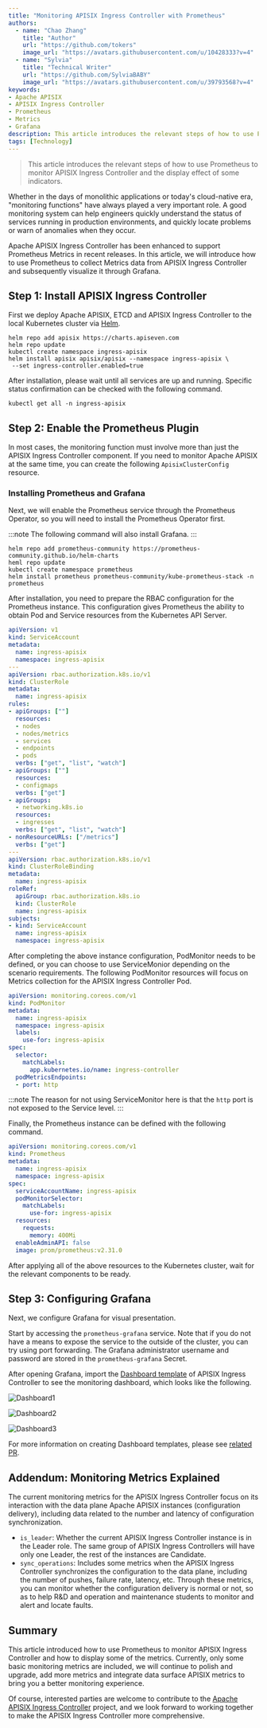 ```yaml
---
title: "Monitoring APISIX Ingress Controller with Prometheus"
authors:
  - name: "Chao Zhang"
    title: "Author"
    url: "https://github.com/tokers"
    image_url: "https://avatars.githubusercontent.com/u/10428333?v=4"
  - name: "Sylvia"
    title: "Technical Writer"
    url: "https://github.com/SylviaBABY"
    image_url: "https://avatars.githubusercontent.com/u/39793568?v=4"
keywords: 
- Apache APISIX
- APISIX Ingress Controller
- Prometheus
- Metrics
- Grafana
description: This article introduces the relevant steps of how to use Prometheus to monitor APISIX Ingress Controller and the display effect of some indicators.
tags: [Technology]
---
```


> This article introduces the relevant steps of how to use Prometheus to monitor APISIX Ingress Controller and the display effect of some indicators.

<!--truncate-->

Whether in the days of monolithic applications or today's cloud-native era, "monitoring functions" have always played a very important role. A good monitoring system can help engineers quickly understand the status of services running in production environments, and quickly locate problems or warn of anomalies when they occur.

Apache APISIX Ingress Controller has been enhanced to support Prometheus Metrics in recent releases. In this article, we will introduce how to use Prometheus to collect Metrics data from APISIX Ingress Controller and subsequently visualize it through Grafana.

## Step 1: Install APISIX Ingress Controller

First we deploy Apache APISIX, ETCD and APISIX Ingress Controller to the local Kubernetes cluster via [Helm](https://helm.sh/).

```shell
helm repo add apisix https://charts.apiseven.com
helm repo update
kubectl create namespace ingress-apisix
helm install apisix apisix/apisix --namespace ingress-apisix \
 --set ingress-controller.enabled=true
```

After installation, please wait until all services are up and running. Specific status confirmation can be checked with the following command.

```shell
kubectl get all -n ingress-apisix
```

## Step 2: Enable the Prometheus Plugin

In most cases, the monitoring function must involve more than just the APISIX Ingress Controller component. If you need to monitor Apache APISIX at the same time, you can create the following `ApisixClusterConfig` resource.

### Installing Prometheus and Grafana

Next, we will enable the Prometheus service through the Prometheus Operator, so you will need to install the Prometheus Operator first.

:::note
The following command will also install Grafana.
:::

```shell
helm repo add prometheus-community https://prometheus-community.github.io/helm-charts
heml repo update
kubectl create namespace prometheus
helm install prometheus prometheus-community/kube-prometheus-stack -n prometheus
```

After installation, you need to prepare the RBAC configuration for the Prometheus instance. This configuration gives Prometheus the ability to obtain Pod and Service resources from the Kubernetes API Server.

```yaml
apiVersion: v1
kind: ServiceAccount
metadata:
  name: ingress-apisix
  namespace: ingress-apisix
---
apiVersion: rbac.authorization.k8s.io/v1
kind: ClusterRole
metadata:
  name: ingress-apisix
rules:
- apiGroups: [""]
  resources:
  - nodes
  - nodes/metrics
  - services
  - endpoints
  - pods
  verbs: ["get", "list", "watch"]
- apiGroups: [""]
  resources:
  - configmaps
  verbs: ["get"]
- apiGroups:
  - networking.k8s.io
  resources:
  - ingresses
  verbs: ["get", "list", "watch"]
- nonResourceURLs: ["/metrics"]
  verbs: ["get"]
---
apiVersion: rbac.authorization.k8s.io/v1
kind: ClusterRoleBinding
metadata:
  name: ingress-apisix
roleRef:
  apiGroup: rbac.authorization.k8s.io
  kind: ClusterRole
  name: ingress-apisix
subjects:
- kind: ServiceAccount
  name: ingress-apisix
  namespace: ingress-apisix
```

After completing the above instance configuration, PodMonitor needs to be defined, or you can choose to use ServiceMonior depending on the scenario requirements. The following PodMonitor resources will focus on Metrics collection for the APISIX Ingress Controller Pod.

```yaml
apiVersion: monitoring.coreos.com/v1
kind: PodMonitor
metadata:
  name: ingress-apisix
  namespace: ingress-apisix
  labels:
    use-for: ingress-apisix
spec:
  selector:
    matchLabels:
      app.kubernetes.io/name: ingress-controller
  podMetricsEndpoints:
  - port: http
```

:::note
The reason for not using ServiceMonitor here is that the `http` port is not exposed to the Service level.
:::

Finally, the Prometheus instance can be defined with the following command.

```yaml
apiVersion: monitoring.coreos.com/v1
kind: Prometheus
metadata:
  name: ingress-apisix
  namespace: ingress-apisix
spec:
  serviceAccountName: ingress-apisix
  podMonitorSelector:
    matchLabels:
      use-for: ingress-apisix
  resources:
    requests:
      memory: 400Mi
  enableAdminAPI: false
  image: prom/prometheus:v2.31.0
```

After applying all of the above resources to the Kubernetes cluster, wait for the relevant components to be ready.

## Step 3: Configuring Grafana

Next, we configure Grafana for visual presentation.

Start by accessing the `prometheus-grafana` service. Note that if you do not have a means to expose the service to the outside of the cluster, you can try using port forwarding. The Grafana administrator username and password are stored in the `prometheus-grafana` Secret.

After opening Grafana, import the [Dashboard template](https://raw.githubusercontent.com/apache/apisix-ingress-controller/22e548bc267115ccd36aec4200d5399aab565958/docs/assets/other/json/apisix-ingress-controller-grafana.json) of APISIX Ingress Controller to see the monitoring dashboard, which looks like the following.

![Dashboard1](https://static.apiseven.com/202108/1639381275740-d9e3b2a7-6895-43f2-8119-212ea616dddd.png)

![Dashboard2](https://static.apiseven.com/202108/1639381348652-7fb30365-179c-4b68-a168-ec3c9da7324d.png)

![Dashboard3](https://static.apiseven.com/202108/1639381376926-d6af92c7-16dd-4306-8931-9b83e7e8dce1.png)

For more information on creating Dashboard templates, please see [related PR](https://github.com/apache/apisix-ingress-controller/pull/731).

## Addendum: Monitoring Metrics Explained

The current monitoring metrics for the APISIX Ingress Controller focus on its interaction with the data plane Apache APISIX instances (configuration delivery), including data related to the number and latency of configuration synchronization.

- `is_leader`: Whether the current APISIX Ingress Controller instance is in the Leader role. The same group of APISIX Ingress Controllers will have only one Leader, the rest of the instances are Candidate.
- `sync_operations`: Includes some metrics when the APISIX Ingress Controller synchronizes the configuration to the data plane, including the number of pushes, failure rate, latency, etc. Through these metrics, you can monitor whether the configuration delivery is normal or not, so as to help R&D and operation and maintenance students to monitor and alert and locate faults.

## Summary

This article introduced how to use Prometheus to monitor APISIX Ingress Controller and how to display some of the metrics. Currently, only some basic monitoring metrics are included, we will continue to polish and upgrade, add more metrics and integrate data surface APISIX metrics to bring you a better monitoring experience.

Of course, interested parties are welcome to contribute to the [Apache APISIX Ingress Controller](https://github.com/apache/apisix-ingress-controller) project, and we look forward to working together to make the APISIX Ingress Controller more comprehensive.
